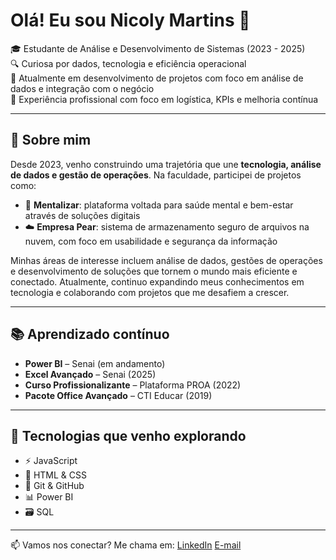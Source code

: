 # Olá! Eu sou Nicoly Martins 👋

🎓 Estudante de Análise e Desenvolvimento de Sistemas (2023 - 2025)  
🔍 Curiosa por dados, tecnologia e eficiência operacional  
🌱 Atualmente em desenvolvimento de projetos com foco em análise de dados e integração com o negócio  
💼 Experiência profissional com foco em logística, KPIs e melhoria contínua  

---

## 💬 Sobre mim

Desde 2023, venho construindo uma trajetória que une **tecnologia, análise de dados e gestão de operações**. Na faculdade, participei de projetos como:
- 🧠 **Mentalizar**: plataforma voltada para saúde mental e bem-estar através de soluções digitais  
- ☁️ **Empresa Pear**: sistema de armazenamento seguro de arquivos na nuvem, com foco em usabilidade e segurança da informação

Minhas áreas de interesse incluem análise de dados, gestões de operações e desenvolvimento de soluções que tornem o mundo mais eficiente e conectado.
Atualmente, continuo expandindo meus conhecimentos em tecnologia e colaborando com projetos que me desafiem a crescer.

---

## 📚 Aprendizado contínuo

- **Power BI** – Senai (em andamento)
- **Excel Avançado** – Senai (2025)
- **Curso Profissionalizante** – Plataforma PROA (2022)
- **Pacote Office Avançado** – CTI Educar (2019)

---

## 🚀 Tecnologias que venho explorando

- ⚡ JavaScript
- 🎨 HTML & CSS 
- 🔧 Git & GitHub
- 📊 Power BI
- 🗃️ SQL

---

📫 Vamos nos conectar? Me chama em:
[LinkedIn](https://www.linkedin.com/in/nicoly-martins-4a1157215/)
[E-mail](nicoly.gomes.martins@gmail.com)
